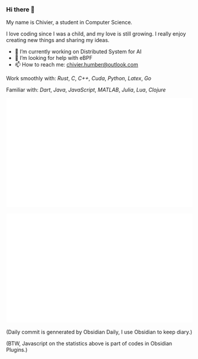 ### Hi there 👋

My name is Chivier, a student in Computer Science.

I love coding since I was a child, and my love is still growing. I really enjoy creating new things and sharing my ideas.

<!--
**Chivier/Chivier** is a ✨ _special_ ✨ repository because its `README.md` (this file) appears on your GitHub profile.

Here are some ideas to get you started:


-->

- 🔭 I’m currently working on Distributed System for AI
- 🤔 I’m looking for help with eBPF
- 📫 How to reach me: chivier.humber@outlook.com

Work smoothly with: *Rust*, *C*, *C++*, *Cuda*, *Python*, *Latex*, *Go*

Familiar with: *Dart*, *Java*, *JavaScript*, *MATLAB*, *Julia*, *Lua*, *Clojure*


![](https://github.com/Chivier/github-stats/blob/master/generated/overview.svg)

![](https://github.com/Chivier/github-stats/blob/master/generated/languages.svg)


(Daily commit is gennerated by Obsidian Daily, I use Obsidian to keep diary.)

(BTW, Javascript on the statistics above is part of codes in Obsidian Plugins.)
